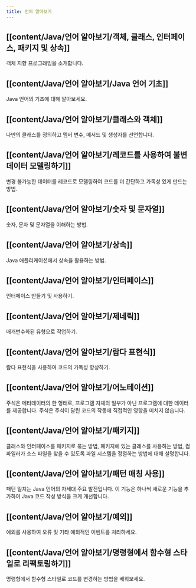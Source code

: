 ```yaml
---
title: 언어 알아보기
---
```

## [[content/Java/언어 알아보기/객체, 클래스, 인터페이스, 패키지 및 상속]]
객체 지향 프로그래밍을 소개합니다.

## [[content/Java/언어 알아보기/Java 언어 기초]]
Java 언어의 기초에 대해 알아보세요.

## [[content/Java/언어 알아보기/클래스와 객체]]
나만의 클래스를 정의하고 멤버 변수, 메서드 및 생성자를 선언합니다.

## [[content/Java/언어 알아보기/레코드를 사용하여 불변 데이터 모델링하기]]
변경 불가능한 데이터를 레코드로 모델링하여 코드를 더 간단하고 가독성 있게 만드는 방법.

## [[content/Java/언어 알아보기/숫자 및 문자열]]
숫자, 문자 및 문자열을 이해하는 방법.

## [[content/Java/언어 알아보기/상속]]
Java 애플리케이션에서 상속을 활용하는 방법.

## [[content/Java/언어 알아보기/인터페이스]]
인터페이스 만들기 및 사용하기.

## [[content/Java/언어 알아보기/제네릭]]
매개변수화된 유형으로 작업하기.

## [[content/Java/언어 알아보기/람다 표현식]]
람다 표현식을 사용하여 코드의 가독성 향상하기.

## [[content/Java/언어 알아보기/어노테이션]]
주석은 메타데이터의 한 형태로, 프로그램 자체의 일부가 아닌 프로그램에 대한 데이터를 제공합니다. 주석은 주석이 달린 코드의 작동에 직접적인 영향을 미치지 않습니다.

## [[content/Java/언어 알아보기/패키지]]
클래스와 인터페이스를 패키지로 묶는 방법, 패키지에 있는 클래스를 사용하는 방법, 컴파일러가 소스 파일을 찾을 수 있도록 파일 시스템을 정렬하는 방법에 대해 설명합니다.

## [[content/Java/언어 알아보기/패턴 매칭 사용]]
패턴 일치는 Java 언어의 차세대 주요 발전입니다. 이 기능은 하나씩 새로운 기능을 추가하여 Java 코드 작성 방식을 크게 개선합니다.

## [[content/Java/언어 알아보기/예외]]
예외를 사용하여 오류 및 기타 예외적인 이벤트를 처리하세요.

## [[content/Java/언어 알아보기/명령형에서 함수형 스타일로 리팩토링하기]]
명령형에서 함수형 스타일로 코드를 변경하는 방법을 배워보세요.